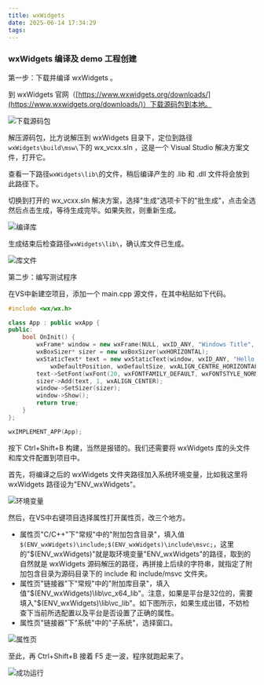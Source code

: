 ```yaml
---
title: wxWidgets
date: 2025-06-14 17:34:29
tags:
---
```


### wxWidgets 编译及 demo 工程创建

第一步：下载并编译 wxWidgets 。

到 wxWidgets 官网（[https://www.wxwidgets.org/downloads/](https://www.wxwidgets.org/downloads/)）下载源码包到本地。

![下载源码包](img/wxWidgets/20231204001.png)

解压源码包，比方说解压到 wxWidgets 目录下，定位到路径`wxWidgets\build\msw\`下的 wx_vcxx.sln ，这是一个 Visual Studio 解决方案文件，打开它。

查看一下路径`wxWidgets\lib\`的文件，稍后编译产生的 .lib 和 .dll 文件将会放到此路径下。

切换到打开的 wx_vcxx.sln 解决方案，选择"生成"选项卡下的"批生成"，点击全选然后点击生成，等待生成完毕。如果失败，则重新生成。

![编译库](img/wxWidgets/20231204002.png)

生成结束后检查路径`wxWidgets\lib\`，确认库文件已生成。

![库文件](img/wxWidgets/20231204003.png)

第二步：编写测试程序

在VS中新建空项目，添加一个 main.cpp 源文件，在其中粘贴如下代码。

```cpp
#include <wx/wx.h>

class App : public wxApp {
public:
    bool OnInit() {
        wxFrame* window = new wxFrame(NULL, wxID_ANY, "Windows Title", wxDefaultPosition, wxSize(600, 400));
        wxBoxSizer* sizer = new wxBoxSizer(wxHORIZONTAL);
        wxStaticText* text = new wxStaticText(window, wxID_ANY, "Hello, World!",
            wxDefaultPosition, wxDefaultSize, wxALIGN_CENTRE_HORIZONTAL);
        text->SetFont(wxFont(20, wxFONTFAMILY_DEFAULT, wxFONTSTYLE_NORMAL, wxFONTWEIGHT_NORMAL));
        sizer->Add(text, 1, wxALIGN_CENTER);
        window->SetSizer(sizer);
        window->Show();
        return true;
    }
};

wxIMPLEMENT_APP(App);
```

按下 Ctrl+Shift+B 构建，当然是报错的。我们还需要将 wxWidgets 库的头文件和库文件配置到项目中。

首先，将编译之后的 wxWidgets 文件夹路径加入系统环境变量，比如我这里将 wxWidgets 路径设为"ENV_wxWidgets"。

![环境变量](img/wxWidgets/20231204004.png)

然后，在VS中右键项目选择属性打开属性页，改三个地方。
- 属性页"C/C++"下"常规"中的"附加包含目录"，填入值`$(ENV_wxWidgets)\include;$(ENV_wxWidgets)\include\msvc;`，这里的"$(ENV_wxWidgets)"就是取环境变量"ENV_wxWidgets"的路径，取到的自然就是 wxWidgets 源码解压的路径，再拼接上后续的字符串，就指定了附加包含目录为源码目录下的 include 和 include/msvc 文件夹。
- 属性页"链接器"下"常规"中的"附加库目录"，填入值"$(ENV_wxWidgets)\lib\vc_x64_lib"。注意，如果是平台是32位的，需要填入"$(ENV_wxWidgets)\lib\vc_lib"。如下图所示，如果生成出错，不妨检查下当前所选配置以及平台是否设置了正确的属性。
- 属性页"链接器"下"系统"中的"子系统"，选择窗口。

![属性页](img/wxWidgets/20231204005.png)

至此，再 Ctrl+Shift+B 接着 F5 走一波，程序就跑起来了。

![成功运行](img/wxWidgets/20231204006.png)
